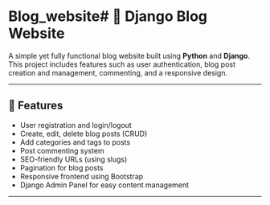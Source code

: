 # Blog_website# 📝 Django Blog Website

A simple yet fully functional blog website built using **Python** and **Django**. This project includes features such as user authentication, blog post creation and management, commenting, and a responsive design.

---

## 🚀 Features

- User registration and login/logout
- Create, edit, delete blog posts (CRUD)
- Add categories and tags to posts
- Post commenting system
- SEO-friendly URLs (using slugs)
- Pagination for blog posts
- Responsive frontend using Bootstrap
- Django Admin Panel for easy content management

---
